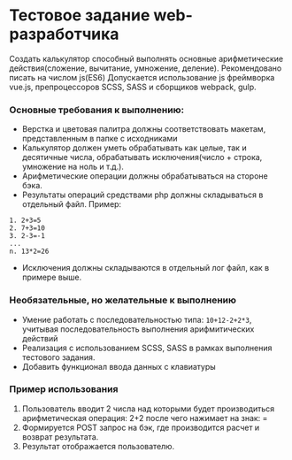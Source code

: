 # Тестовое задание web-разработчика
Создать калькулятор способный выполнять основные арифметические действия(сложение, вычитание, умножение, деление). Рекомендовано писать на числом js(ES6) Допускается использование js фреймворка vue.js, препроцессоров SCSS, SASS и сборщиков webpack, gulp.
### Основные требования к выполнению:
  - Верстка и цветовая палитра должны соответствовать макетам, представленным в папке с исходниками
  - Калькулятор должен уметь обрабатывать как целые, так и десятичные числа, обрабатывать исключения(число + строка, умножение на ноль и т.д.).
  - Арифметические операции должны обрабатываться на стороне бэка.
  - Результаты операций средствами php должны складываться в отдельный файл. Пример:
 ```
1. 2+3=5
2. 7+3=10
3. 2-3=-1
...
n. 13*2=26
```
  - Исключения должны складываются в отдельный лог файл, как в примере выше.

### Необязательные, но желательные к выполнению
  - Умение работать с последовательностью типа: `10+12-2+2*3`, учитывая последовательность выполнения арифмитических действий
  - Реализация с использованием SCSS, SASS в рамках выполнения тестового задания.
  - Добавить функционал ввода данных с клавиатуры  


### Пример использования

1. Пользователь вводит 2 числа над которыми будет производиться арифметическая операция: 2+2 после чего нажимает на знак: =
2. Формируется POST запрос на бэк, где производится расчет и возврат результата.
3. Результат отображается пользователю.
